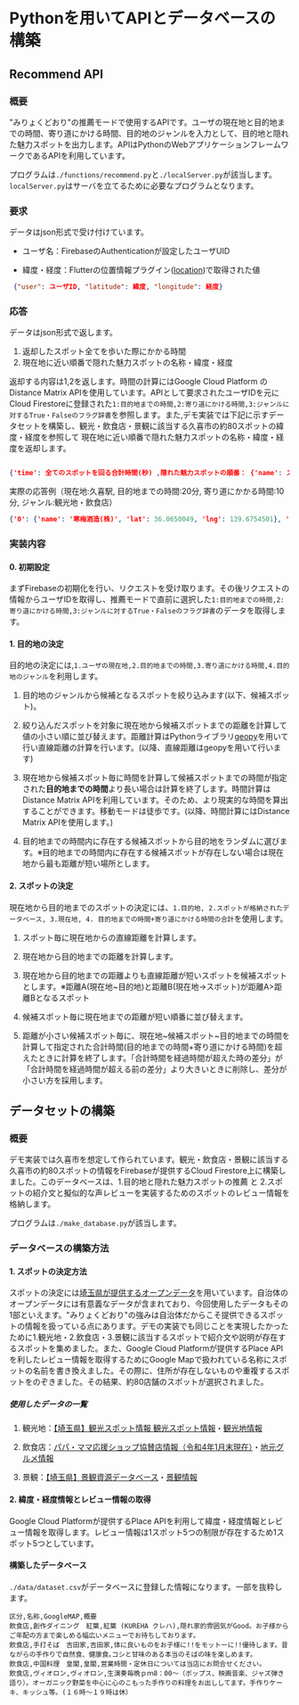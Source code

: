 # Pythonを用いてAPIとデータベースの構築

## Recommend API

### 概要

"みりょくどおり"の推薦モードで使用するAPIです。ユーザの現在地と目的地までの時間、寄り道にかける時間、目的地のジャンルを入力として、目的地と隠れた魅力スポットを出力します。APIはPythonのWebアプリケーションフレームワークであるAPIを利用しています。

プログラムは`./functions/recommend.py`と`./localServer.py`が該当します。`localServer.py`はサーバを立てるために必要なプログラムとなります。

### 要求

データはjson形式で受け付けています。

- ユーザ名：FirebaseのAuthenticationが設定したユーザUID

- 緯度・経度：Flutterの位置情報プラグイン([location](https://pub.dev/packages/location))で取得された値

```json
 {"user": ユーザID, "latitude": 緯度, "longitude": 経度}
```

### 応答

データはjson形式で返します。

1. 返却したスポット全てを歩いた際にかかる時間
2. 現在地に近い順番で隠れた魅力スポットの名称・緯度・経度

返却する内容は1,2を返します。時間の計算にはGoogle Cloud Platform のDistance Matrix APIを使用しています。APIとして要求されたユーザIDを元にCloud Firestoreに登録された``1:目的地までの時間,2:寄り道にかける時間,3:ジャンルに対するTrue・Falseのフラグ辞書``を参照します。また,デモ実装では下記に示すデータセットを構築し、観光・飲食店・景観に該当する久喜市の約80スポットの緯度・経度を参照して 現在地に近い順番で隠れた魅力スポットの名称・緯度・経度を返却します。

```json

{'time': 全てのスポットを回る合計時間(秒) ,隠れた魅力スポットの順番： {'name': スポットの名称, 'lat': 緯度, 'lng':経度} }
```

実際の応答例（現在地:久喜駅, 目的地までの時間:20分, 寄り道にかかる時間:10分, ジャンル:観光地・飲食店）

```json
{'0': {'name': '寒梅酒造(株)', 'lat': 36.0650049, 'lng': 139.6754501}, 'time': 1521, '1': {'name': 'Bal style えんの蔵 久喜店', 'lat': 36.0673919, 'lng': 139.6754259}, '2': {'name': '菜香閣', 'lat': 36.0786877, 'lng': 139.6614573}}
```

### 実装内容

#### 0. 初期設定

まずFirebaseの初期化を行い、リクエストを受け取ります。その後リクエストの情報からユーザIDを取得し、推薦モードで直前に選択した``1:目的地までの時間,2:寄り道にかける時間,3:ジャンルに対するTrue・Falseのフラグ辞書``のデータを取得します。

#### 1. 目的地の決定

目的地の決定には,``1.ユーザの現在地,2.目的地までの時間,3.寄り道にかける時間,4.目的地のジャンル``を利用します。

1. 目的地のジャンルから候補となるスポットを絞り込みます(以下、候補スポット)。

2. 絞り込んだスポットを対象に現在地から候補スポットまでの距離を計算して値の小さい順に並び替えます。距離計算はPythonライブラリ[geopy](https://pypi.org/project/geopy/)を用いて行い直線距離の計算を行います。(以降、直線距離はgeopyを用いて行います)

3. 現在地から候補スポット毎に時間を計算して候補スポットまでの時間が指定された**目的地までの時間**より長い場合は計算を終了します。時間計算はDistance Matrix APIを利用しています。そのため、より現実的な時間を算出することができます。移動モードは徒歩です。(以降、時間計算にはDistance Matrix APIを使用します。)

4. 目的地までの時間内に存在する候補スポットから目的地をランダムに選びます。※目的地までの時間内に存在する候補スポットが存在しない場合は現在地から最も距離が短い場所とします。

#### 2. スポットの決定

現在地から目的地までのスポットの決定には、``1.目的地, 2.スポットが格納されたデータベース, 3.現在地, 4. 目的地までの時間+寄り道にかける時間の合計``を使用します。

1. スポット毎に現在地からの直線距離を計算します。

2. 現在地から目的地までの距離を計算します。

3. 現在地から目的地までの距離よりも直線距離が短いスポットを候補スポットとします。※距離A(現在地~目的地)と距離B(現在地->スポット)が距離A>距離Bとなるスポット

4. 候補スポット毎に現在地までの距離が短い順番に並び替えます。

5. 距離が小さい候補スポット毎に、現在地~候補スポット~目的地までの時間を計算して指定された合計時間(目的地までの時間+寄り道にかける時間)を超えたときに計算を終了します。「合計時間を経過時間が超えた時の差分」が「合計時間を経過時間が超える前の差分」より大きいときに削除し、差分が小さい方を採用します。

## データセットの構築

### 概要

デモ実装では久喜市を想定して作られています。観光・飲食店・景観に該当する久喜市の約80スポットの情報をFirebaseが提供するCloud Firestore上に構築しました。このデータベースは、1.目的地と隠れた魅力スポットの推薦 と 2.スポットの紹介文と擬似的な声レビューを実装するためのスポットのレビュー情報を格納します。

プログラムは`./make_database.py`が該当します。
### データベースの構築方法

#### 1. スポットの決定方法

スポットの決定には[埼玉県が提供するオープンデータ](https://opendata.pref.saitama.lg.jp/)を用いています。自治体のオープンデータには有意義なデータが含まれており、今回使用したデータもその1部といえます。"みりょくどおり"の強みは自治体だからこそ提供できるスポットの情報を扱っている点にあります。デモの実装でも同じことを実現したかったために1.観光地・2.飲食店・3.景観に該当するスポットで紹介文や説明が存在するスポットを集めました。また、Google Cloud Platformが提供するPlace APIを利したレビュー情報を取得するためにGoogle Mapで扱われている名称にスポットの名前を書き換えました。その際に、住所が存在しないものや重複するスポットをのぞきました。その結果、約80店舗のスポットが選択されました。

##### 使用したデータの一覧

1. 観光地：[【埼玉県】観光スポット情報 観光スポット情報](https://opendata.pref.saitama.lg.jp/data/dataset/39a46be0-e015-40f8-848c-dc7709dafe95/resource/02a7e311-21a1-4d70-87d3-05b771d0be7d)・[観光地情報](https://opendata.pref.saitama.lg.jp/data/dataset/kukikankochi/resource/693da742-6ef2-4f66-8c3a-75e171011105)

2. 飲食店：[パパ・ママ応援ショップ協賛店情報（令和4年1月末現在）](https://opendata.pref.saitama.lg.jp/data/dataset/41ab105f-32b9-4bf1-9800-84ee8511bcc2/resource/103704a8-5d4c-4ada-aeec-f01448014f68)・[地元グルメ情報](https://opendata.pref.saitama.lg.jp/data/dataset/kukijimotogourmet/resource/950fbfe5-9bd7-428c-8906-70c6e9956288)

3. 景観：[【埼玉県】景観資源データベース](https://opendata.pref.saitama.lg.jp/data/dataset/keikan-saitamaken/resource/ed739cc1-2924-45d8-9e4f-0cd0e7939ab5)・[景観情報](https://opendata.pref.saitama.lg.jp/data/dataset/kukikeikan/resource/8d9a9f90-d6c4-44c7-93e6-6c614bd7cf54)

#### 2. 緯度・経度情報とレビュー情報の取得

Google Cloud Platformが提供するPlace APIを利用して緯度・経度情報とレビュー情報を取得します。レビュー情報は1スポット5つの制限が存在するため1スポット5つとしています。

#### 構築したデータベース

`./data/dataset.csv`がデータベースに登録した情報になります。一部を抜粋します。

```csv
区分,名称,GoogleMAP,概要
飲食店,創作ダイニング　紅葉,紅葉 (KUREHA クレハ),隠れ家的雰囲気がGood。お子様からご年配の方まで楽しめる幅広いメニューでお待ちしております。
飲食店,手打そば　吉田家,吉田家,体に良いものをお子様に!!をモットーに!!優待します。昔ながらの手作りで自然食、健康食｡コシと甘味のある本当のそばの味を楽しめます。
飲食店,中国料理　皇閣,皇閣,営業時間・定休日については当店にお問合せください。
飲食店,ヴィオロン,ヴィオロン,生演奏毎晩ｐｍ8：00～（ポップス、映画音楽、ジャズ弾き語り）。オーガニック野菜を中心に心のこもった手作りの料理をお出ししてます。手作りケーキ、キッシュ等。(１６時～１９時は休）
```
